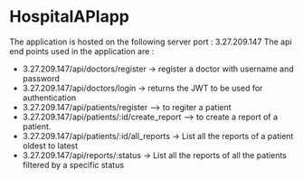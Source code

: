 # HospitalAPIapp
The application is hosted on the following server port : 3.27.209.147
The api end points used in the application are : 
- 3.27.209.147/api/doctors/register → register a doctor with username and password
- 3.27.209.147/api/doctors/login → returns the JWT to be used for authentication
- 3.27.209.147/api/patients/register --> to regiter a patient
- 3.27.209.147/api/patients/:id/create_report --> to create a report of a patient.
- 3.27.209.147/api/patients/:id/all_reports → List all the reports of a patient oldest to latest
- 3.27.209.147/api/reports/:status → List all the reports of all the patients filtered by a specific status
